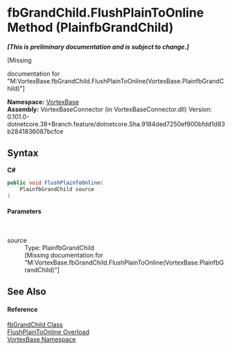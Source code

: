 # fbGrandChild.FlushPlainToOnline Method (PlainfbGrandChild)
 _**\[This is preliminary documentation and is subject to change.\]**_

\[Missing <summary> documentation for "M:VortexBase.fbGrandChild.FlushPlainToOnline(VortexBase.PlainfbGrandChild)"\]

**Namespace:**&nbsp;<a href="N_VortexBase.md">VortexBase</a><br />**Assembly:**&nbsp;VortexBaseConnector (in VortexBaseConnector.dll) Version: 0.101.0-dotnetcore.38+Branch.feature/dotnetcore.Sha.9184ded7250ef900bfdd1d83b2841836087bcfce

## Syntax

**C#**<br />
``` C#
public void FlushPlainToOnline(
	PlainfbGrandChild source
)
```


#### Parameters
&nbsp;<dl><dt>source</dt><dd>Type: PlainfbGrandChild<br />\[Missing <param name="source"/> documentation for "M:VortexBase.fbGrandChild.FlushPlainToOnline(VortexBase.PlainfbGrandChild)"\]</dd></dl>

## See Also


#### Reference
<a href="T_VortexBase_fbGrandChild.md">fbGrandChild Class</a><br /><a href="Overload_VortexBase_fbGrandChild_FlushPlainToOnline.md">FlushPlainToOnline Overload</a><br /><a href="N_VortexBase.md">VortexBase Namespace</a><br />